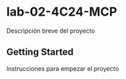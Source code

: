 
# lab-02-4C24-MCP
Descripción breve del proyecto

## Getting Started

Instrucciones para empezar el proyecto
